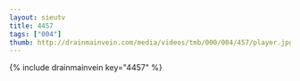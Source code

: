 ```yaml
--- 
layout: sieutv
title: 4457
tags: ["004"]
thumb: http://drainmainvein.com/media/videos/tmb/000/004/457/player.jpg
---
```

{% include drainmainvein key="4457" %} 
